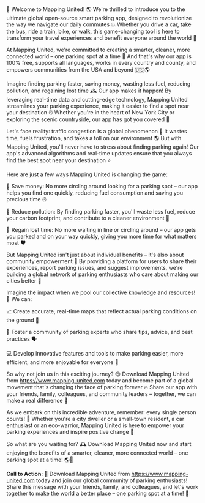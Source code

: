 🚨 Welcome to Mapping United! 🌎 We're thrilled to introduce you to the ultimate global open-source smart parking app, designed to revolutionize the way we navigate our daily commutes 💥 Whether you drive a car, take the bus, ride a train, bike, or walk, this game-changing tool is here to transform your travel experiences and benefit everyone around the world 🌟

At Mapping United, we're committed to creating a smarter, cleaner, more connected world – one parking spot at a time 💪 And that's why our app is 100% free, supports all languages, works in every country and county, and empowers communities from the USA and beyond 🇺🇸🌎

Imagine finding parking faster, saving money, wasting less fuel, reducing pollution, and regaining lost time 🕰️ Our app makes it happen! By leveraging real-time data and cutting-edge technology, Mapping United streamlines your parking experience, making it easier to find a spot near your destination ⏰ Whether you're in the heart of New York City or exploring the scenic countryside, our app has got you covered 🌄

Let's face reality: traffic congestion is a global phenomenon 🚨 It wastes time, fuels frustration, and takes a toll on our environment 🌎 But with Mapping United, you'll never have to stress about finding parking again! Our app's advanced algorithms and real-time updates ensure that you always find the best spot near your destination ⭐️

Here are just a few ways Mapping United is changing the game:

💸 Save money: No more circling around looking for a parking spot – our app helps you find one quickly, reducing fuel consumption and saving you precious time ⏰

🌟 Reduce pollution: By finding parking faster, you'll waste less fuel, reduce your carbon footprint, and contribute to a cleaner environment 🌿

💪 Regain lost time: No more waiting in line or circling around – our app gets you parked and on your way quickly, giving you more time for what matters most ❤️

But Mapping United isn't just about individual benefits – it's also about community empowerment 💪 By providing a platform for users to share their experiences, report parking issues, and suggest improvements, we're building a global network of parking enthusiasts who care about making our cities better 🌆

Imagine the impact when we pool our collective knowledge and resources! 🤩 We can:

📈 Create accurate, real-time maps that reflect actual parking conditions on the ground 💯

💬 Foster a community of parking experts who share tips, advice, and best practices 🗣️

💻 Develop innovative features and tools to make parking easier, more efficient, and more enjoyable for everyone 🎉

So why not join us in this exciting journey? 😊 Download Mapping United from https://www.mapping-united.com today and become part of a global movement that's changing the face of parking forever 🔥 Share our app with your friends, family, colleagues, and community leaders – together, we can make a real difference 🌟

As we embark on this incredible adventure, remember: every single person counts! 👫 Whether you're a city dweller or a small-town resident, a car enthusiast or an eco-warrior, Mapping United is here to empower your parking experiences and inspire positive change 💪

So what are you waiting for? 🕰️ Download Mapping United now and start enjoying the benefits of a smarter, cleaner, more connected world – one parking spot at a time! 🌎🚀

**Call to Action:** 📲 Download Mapping United from https://www.mapping-united.com today and join our global community of parking enthusiasts! Share this message with your friends, family, and colleagues, and let's work together to make the world a better place – one parking spot at a time! 🌟